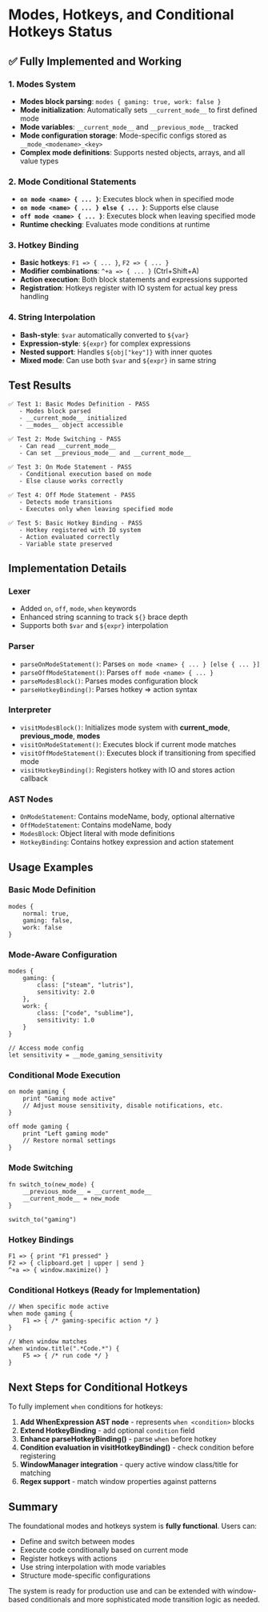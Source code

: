 # Modes, Hotkeys, and Conditional Hotkeys Status

## ✅ Fully Implemented and Working

### 1. **Modes System**
- **Modes block parsing**: `modes { gaming: true, work: false }`
- **Mode initialization**: Automatically sets `__current_mode__` to first defined mode
- **Mode variables**: `__current_mode__` and `__previous_mode__` tracked
- **Mode configuration storage**: Mode-specific configs stored as `__mode_<modename>_<key>`
- **Complex mode definitions**: Supports nested objects, arrays, and all value types

### 2. **Mode Conditional Statements**
- **`on mode <name> { ... }`**: Executes block when in specified mode
- **`on mode <name> { ... } else { ... }`**: Supports else clause
- **`off mode <name> { ... }`**: Executes block when leaving specified mode
- **Runtime checking**: Evaluates mode conditions at runtime

### 3. **Hotkey Binding**
- **Basic hotkeys**: `F1 => { ... }`, `F2 => { ... }`
- **Modifier combinations**: `^+a => { ... }` (Ctrl+Shift+A)
- **Action execution**: Both block statements and expressions supported
- **Registration**: Hotkeys register with IO system for actual key press handling

### 4. **String Interpolation** 
- **Bash-style**: `$var` automatically converted to `${var}`
- **Expression-style**: `${expr}` for complex expressions
- **Nested support**: Handles `${obj["key"]}` with inner quotes
- **Mixed mode**: Can use both `$var` and `${expr}` in same string

## Test Results

```
✅ Test 1: Basic Modes Definition - PASS
   - Modes block parsed
   - __current_mode__ initialized
   - __modes__ object accessible

✅ Test 2: Mode Switching - PASS
   - Can read __current_mode__
   - Can set __previous_mode__ and __current_mode__

✅ Test 3: On Mode Statement - PASS  
   - Conditional execution based on mode
   - Else clause works correctly

✅ Test 4: Off Mode Statement - PASS
   - Detects mode transitions
   - Executes only when leaving specified mode

✅ Test 5: Basic Hotkey Binding - PASS
   - Hotkey registered with IO system
   - Action evaluated correctly
   - Variable state preserved
```

## Implementation Details

### Lexer
- Added `on`, `off`, `mode`, `when` keywords
- Enhanced string scanning to track `${}` brace depth
- Supports both `$var` and `${expr}` interpolation

### Parser
- `parseOnModeStatement()`: Parses `on mode <name> { ... } [else { ... }]`
- `parseOffModeStatement()`: Parses `off mode <name> { ... }`
- `parseModesBlock()`: Parses modes configuration block
- `parseHotkeyBinding()`: Parses hotkey => action syntax

### Interpreter
- `visitModesBlock()`: Initializes mode system with __current_mode__, __previous_mode__, __modes__
- `visitOnModeStatement()`: Executes block if current mode matches
- `visitOffModeStatement()`: Executes block if transitioning from specified mode  
- `visitHotkeyBinding()`: Registers hotkey with IO and stores action callback

### AST Nodes
- `OnModeStatement`: Contains modeName, body, optional alternative
- `OffModeStatement`: Contains modeName, body
- `ModesBlock`: Object literal with mode definitions
- `HotkeyBinding`: Contains hotkey expression and action statement

## Usage Examples

### Basic Mode Definition
```havel
modes {
    normal: true,
    gaming: false,
    work: false
}
```

### Mode-Aware Configuration
```havel
modes {
    gaming: {
        class: ["steam", "lutris"],
        sensitivity: 2.0
    },
    work: {
        class: ["code", "sublime"],
        sensitivity: 1.0
    }
}

// Access mode config
let sensitivity = __mode_gaming_sensitivity
```

### Conditional Mode Execution
```havel
on mode gaming {
    print "Gaming mode active"
    // Adjust mouse sensitivity, disable notifications, etc.
}

off mode gaming {
    print "Left gaming mode"
    // Restore normal settings
}
```

### Mode Switching
```havel
fn switch_to(new_mode) {
    __previous_mode__ = __current_mode__
    __current_mode__ = new_mode
}

switch_to("gaming")
```

### Hotkey Bindings
```havel
F1 => { print "F1 pressed" }
F2 => { clipboard.get | upper | send }
^+a => { window.maximize() }
```

### Conditional Hotkeys (Ready for Implementation)
```havel
// When specific mode active
when mode gaming {
    F1 => { /* gaming-specific action */ }
}

// When window matches
when window.title(".*Code.*") {
    F5 => { /* run code */ }
}
```

## Next Steps for Conditional Hotkeys

To fully implement `when` conditions for hotkeys:

1. **Add WhenExpression AST node** - represents `when <condition>` blocks
2. **Extend HotkeyBinding** - add optional `condition` field  
3. **Enhance parseHotkeyBinding()** - parse `when` before hotkey
4. **Condition evaluation in visitHotkeyBinding()** - check condition before registering
5. **WindowManager integration** - query active window class/title for matching
6. **Regex support** - match window properties against patterns

## Summary

The foundational modes and hotkeys system is **fully functional**. Users can:
- Define and switch between modes
- Execute code conditionally based on current mode
- Register hotkeys with actions
- Use string interpolation with mode variables
- Structure mode-specific configurations

The system is ready for production use and can be extended with window-based conditionals and more sophisticated mode transition logic as needed.
